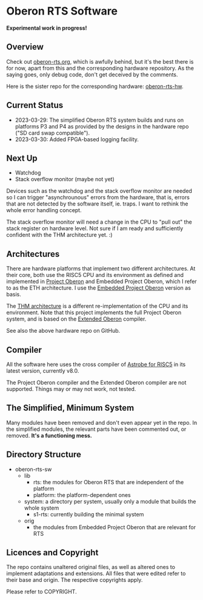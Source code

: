 # Oberon RTS Software

**Experimental work in progress!**

## Overview

Check out [oberon-rts.org](https://oberon-rts.org), which is awfully behind, but it's the best there is for now, apart from this and the corresponding hardware repository. As the saying goes, only debug code, don't get deceived by the comments.

Here is the sister repo for the corresponding hardware: [oberon-rts-hw](https://github.com/ygrayne/oberon-rts-hw).


## Current Status

* 2023-03-29: The simplified Oberon RTS system builds and runs on platforms P3 and P4 as provided by the designs in the hardware repo ("SD card swap compatible").
* 2023-03-30: Added FPGA-based logging facility.


## Next Up

* Watchdog
* Stack overflow monitor (maybe not yet)

Devices such as the watchdog and the stack overflow monitor are needed so I can trigger "asynchrounous" errors from the hardware, that is, errors that are not detected by the software itself, ie. traps. I want to rethink the whole error handling concept.

The stack overflow monitor will need a change in the CPU to "pull out" the stack register on hardware level. Not sure if I am ready and sufficiently confident with the THM architecture yet. :)


## Architectures

There are hardware platforms that implement two different architectures. At their core, both use the RISC5 CPU and its environment as defined and implemented in [Project Oberon](http://projectoberon.net) and Embedded Project Oberon, which I refer to as the ETH architecture. I use the [Embedded Project Oberon](https://astrobe.com/RISC5/ReadMe.htm) version as basis.

The [THM architecture](https://github.com/hgeisse/THM-Oberon) is a different re-implementation of the CPU and its environment. Note that this project implements the full Project Oberon system, and is based on the [Extended Oberon](https://github.com/andreaspirklbauer) compiler.

See also the above hardware repo on GitHub.


## Compiler

All the software here uses the cross compiler of [Astrobe for RISC5](https://www.astrobe.com/RISC5/default.htm) in its latest version, currently v8.0.

The Project Oberon compiler and the Extended Oberon compiler are not supported. Things may or may not work, not tested.


## The Simplified, Minimum System

Many modules have been removed and don't even appear yet in the repo. In the simplified modules, the relevant parts have been commented out, or removed. **It's a functioning mess.**


## Directory Structure

* oberon-rts-sw
  * lib
    * rts: the modules for Oberon RTS that are independent of the platform
    * platform: the platform-dependent ones
  * system: a directory per system, usually only a module that builds the whole system
    * s1-rts: currently building the minimal system
  * orig
    * the modules from Embedded Project Oberon that are relevant for RTS


## Licences and Copyright

The repo contains unaltered original files, as well as altered ones to implement adaptations and extensions. All files that were edited refer to their base and origin. The respective copyrights apply.

Please refer to COPYRIGHT.